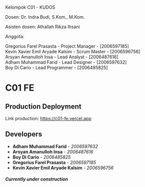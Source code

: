 
Kelompok C01 - KUDOS  

Dosen: Dr. Indra Budi, S.Kom., M.Kom.  

Asisten dosen: Athallah Rikza Ihsani  

Anggota:  

Gregorius Farel Prasasta - Project Manager - [2006597185]  
Kevin Xavier Emil Aryade Kalsim - Scrum Master - [2006596756]  
Arsyan Amanulloh Insa - Lead Analyst - [2006487616]  
Adham Muhammad Farid - Lead Designer - [2006597632]  
Boy Di Cario - Lead Programmer - [2006485825]  

# C01 FE

## Production Deployment

Link production: https://c01-fe.vercel.app

## Developers

-   **Adham Muhammad Farid** - _2006597632_
-   **Arsyan Amanulloh Insa** - _2006487616_
-   **Boy Di Cario** - _2006485825_
-   **Gregorius Farel Prasasta** - _2006597185_
-   **Kevin Xavier Emil Aryade Kalsim** - _2006596756_

##### Currently under construction
